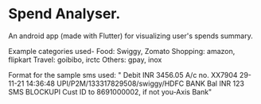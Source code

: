 # Spend Analyser.
An android app (made with Flutter) for visualizing user's spends summary.

Example categories used-
Food: Swiggy, Zomato 
Shopping: amazon, flipkart
Travel: goibibo, irctc
Others: gpay, inox


Format for the sample sms used:
" Debit
  INR 3456.05
  A/c no. XX7904
  29-11-21 14:36:48
  UPI/P2M/133317829508/swiggy/HDFC BANK
  Bal INR 123
  SMS BLOCKUPI Cust ID to 8691000002, if not you-Axis Bank"
